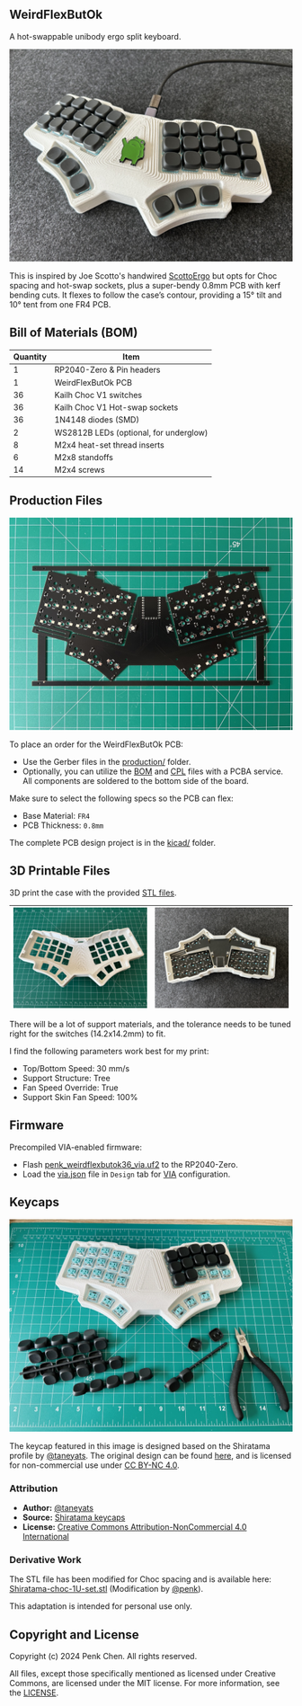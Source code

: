 ## WeirdFlexButOk 

A hot-swappable unibody ergo split keyboard.

![](images/keyboard.jpg)

This is inspired by Joe Scotto's handwired [ScottoErgo](https://scottokeebs.com/blogs/keyboards/scottoergo-handwired-keyboard) but opts for Choc spacing and hot-swap sockets, plus a super-bendy 0.8mm PCB with kerf bending cuts. It flexes to follow the case’s contour, providing a 15° tilt and 10° tent from one FR4 PCB. 

## Bill of Materials (BOM)

Quantity | Item 
--- | --- 
1 | RP2040-Zero & Pin headers 
1 | WeirdFlexButOk PCB 
36 | Kailh Choc V1 switches  
36 | Kailh Choc V1 Hot-swap sockets 
36 | 1N4148 diodes (SMD)
2 | WS2812B LEDs (optional, for underglow)
8 | M2x4 heat-set thread inserts
6 | M2x8 standoffs
14 | M2x4 screws 

## Production Files

![](images/pcb.jpg)

To place an order for the WeirdFlexButOk PCB:

- Use the Gerber files in the [production/](production/) folder. 
- Optionally, you can utilize the [BOM](production/BOM.csv) and [CPL](production/CPL.csv) files with a PCBA service. All components are soldered to the bottom side of the board.

Make sure to select the following specs so the PCB can flex:

- Base Material: `FR4`
- PCB Thickness: `0.8mm` 

The complete PCB design project is in the [kicad/](kicad/) folder. 

## 3D Printable Files 

3D print the case with the provided [STL files](case/). 

| ![](images/3dprint.jpg) | ![](images/case.jpg) |
|---|---|

There will be a lot of support materials, and the tolerance needs to be tuned right for the switches (14.2x14.2mm) to fit.

I find the following parameters work best for my print:

- Top/Bottom Speed: 30 mm/s 
- Support Structure: Tree
- Fan Speed Override: True
- Support Skin Fan Speed: 100%

## Firmware 

Precompiled VIA-enabled firmware: 

- Flash [penk_weirdflexbutok36_via.uf2](firmware/penk_weirdflexbutok36_via.uf2) to the RP2040-Zero.
- Load the [via.json](firmware/QMK/keyboards/penk/weirdflexbutok36/via.json) file in `Design` tab for [VIA](https://usevia.app) configuration.

## Keycaps

![Assembly](images/assembly.jpg)

The keycap featured in this image is designed based on the Shiratama profile by [@taneyats](https://twitter.com/taneyats). The original design can be found [here](https://www.taneyats.com/entry/shiratama-profile), and is licensed for non-commercial use under [CC BY-NC 4.0](https://creativecommons.org/licenses/by-nc/4.0).

### Attribution
- **Author:** [@taneyats](https://twitter.com/taneyats)
- **Source:** [Shiratama keycaps](https://taneyats.booth.pm/items/4020198)
- **License:** [Creative Commons Attribution-NonCommercial 4.0 International](https://creativecommons.org/licenses/by-nc/4.0/)

### Derivative Work
The STL file has been modified for Choc spacing and is available here: [Shiratama-choc-1U-set.stl](keycap/Shiratama-choc-1U-set.stl) (Modification by [@penk](https://github.com/penk)).

This adaptation is intended for personal use only.

## Copyright and License
Copyright (c) 2024 Penk Chen. All rights reserved.

All files, except those specifically mentioned as licensed under Creative Commons, are licensed under the MIT license. For more information, see the [LICENSE](LICENSE).
